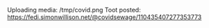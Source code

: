 Uploading media: /tmp/covid.png
Toot posted: https://fedi.simonwillison.net/@covidsewage/110435407277353773
